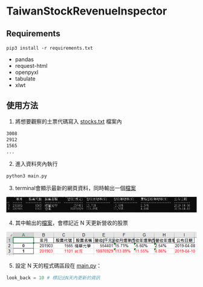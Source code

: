 # TaiwanStockRevenueInspector

## Requirements
```shell
pip3 install -r requirements.txt
```
- pandas
- request-html
- openpyxl
- tabulate
- xlwt

## 使用方法
1. 將想要觀察的土票代碼寫入 [stocks.txt](https://github.com/RainBoltz/TaiwanStockRevenueInspector/blob/master/stocks.txt) 檔案內
```
3008
2912
1565
...
```
2. 進入資料夾內執行
```shell
python3 main.py
```
3. terminal會顯示最新的網頁資料，同時輸出一個[檔案](https://github.com/RainBoltz/TaiwanStockRevenueInspector/blob/master/2019-04-18.xls)

![example1image](https://github.com/RainBoltz/TaiwanStockRevenueInspector/blob/master/example1.PNG)

4. 其中輸出的[檔案](https://github.com/RainBoltz/TaiwanStockRevenueInspector/blob/master/2019-04-18.xls)，會標記近 N 天更新營收的股票

![example2image](https://github.com/RainBoltz/TaiwanStockRevenueInspector/blob/master/example2.PNG)

5. 設定 N 天的程式碼區段在 [main.py](https://github.com/RainBoltz/TaiwanStockRevenueInspector/blob/master/main.py)：
```python
look_back = 10 # 標記出N天內更新的資訊
```

